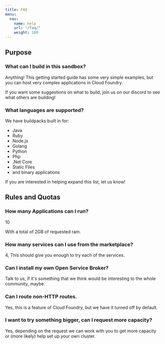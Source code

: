 ```yaml
---
title: FAQ
menu:
  nav:
    name: help
    url: "/faq/"
    weight: 100
---
```


## Purpose

### What can I build in this sandbox?

Anything! This getting started guide has some very simple examples, but you can host very complex applications in Cloud Foundry.

If you want some suggestions on what to build, join us on our discord to see what others are building!

### What languages are supported?

We have buildpacks built in for: 
 - Java
 - Ruby
 - Node.js
 - Golang
 - Python
 - Php
 - .Net Core
 - Static Files
 - and binary applications

 If you are interested in helping expand this list, let us know!

## Rules and Quotas

### How many Applications can I run?
10

With a total of 2GB of requested ram.

### How many services can I use from the marketplace?

4, This should give you enough to try each of the services.


### Can I install my own Open Service Broker? 

Talk to us, if it's something that we think would be interesting to the whole community, maybe.

### Can I route non-HTTP routes. 

Yes, this is a feature of Cloud Foundry, but we have it turned off by default.

### I want to try something bigger, can I request more capacity?

Yes, depending on the request we can work with you to get more capacity or (more likely) help set up your own cluster.

